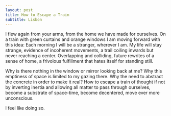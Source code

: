 ```yaml
---
layout: post
title: How to Escape a Train
subtitle: Lisbon
---
```

I flew again from your arms, from the home we have made for ourselves. On a train with green curtains and orange windows I am moving forward with this idea: Each morning I will be a stranger, wherever I am. My life will stay strange, evidence of incoherent movements, a trail coiling inwards but never reaching a center. Overlapping and colliding, future rewrites of a sense of home, a frivolous fulfillment that hates itself for standing still.

Why is there nothing in the window or mirror looking back at me? Why this emptiness of space is limited to my gazing there. Why the need to abstract the concrete in order to make it real? How to escape a train of thought if not by inverting inertia and allowing all matter to pass through ourselves, become a substrate of space-time, become decentered, move ever more unconscious.

I feel like doing so.
